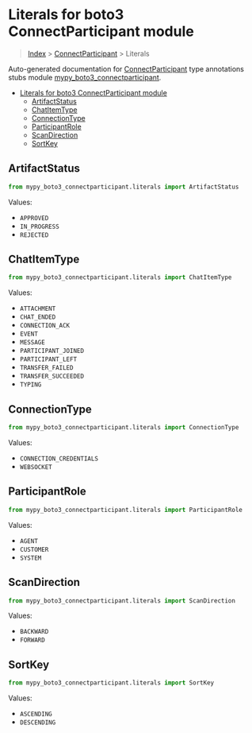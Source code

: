 # Literals for boto3 ConnectParticipant module

> [Index](..) > [ConnectParticipant](.) > Literals

Auto-generated documentation for
[ConnectParticipant](https://boto3.amazonaws.com/v1/documentation/api/latest/reference/services/connectparticipant.html#ConnectParticipant)
type annotations stubs module
[mypy_boto3_connectparticipant](https://pypi.org/project/mypy-boto3-connectparticipant/).

- [Literals for boto3 ConnectParticipant module](#literals-for-boto3-connectparticipant-module)
  - [ArtifactStatus](#artifactstatus)
  - [ChatItemType](#chatitemtype)
  - [ConnectionType](#connectiontype)
  - [ParticipantRole](#participantrole)
  - [ScanDirection](#scandirection)
  - [SortKey](#sortkey)

## ArtifactStatus

```python
from mypy_boto3_connectparticipant.literals import ArtifactStatus
```

Values:

- `APPROVED`
- `IN_PROGRESS`
- `REJECTED`

## ChatItemType

```python
from mypy_boto3_connectparticipant.literals import ChatItemType
```

Values:

- `ATTACHMENT`
- `CHAT_ENDED`
- `CONNECTION_ACK`
- `EVENT`
- `MESSAGE`
- `PARTICIPANT_JOINED`
- `PARTICIPANT_LEFT`
- `TRANSFER_FAILED`
- `TRANSFER_SUCCEEDED`
- `TYPING`

## ConnectionType

```python
from mypy_boto3_connectparticipant.literals import ConnectionType
```

Values:

- `CONNECTION_CREDENTIALS`
- `WEBSOCKET`

## ParticipantRole

```python
from mypy_boto3_connectparticipant.literals import ParticipantRole
```

Values:

- `AGENT`
- `CUSTOMER`
- `SYSTEM`

## ScanDirection

```python
from mypy_boto3_connectparticipant.literals import ScanDirection
```

Values:

- `BACKWARD`
- `FORWARD`

## SortKey

```python
from mypy_boto3_connectparticipant.literals import SortKey
```

Values:

- `ASCENDING`
- `DESCENDING`
